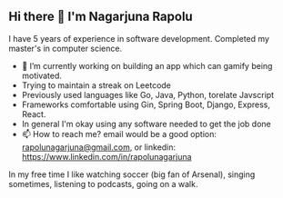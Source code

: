 ## Hi there 👋 I'm Nagarjuna Rapolu 

<!--
**rapolunagarjuna/rapolunagarjuna** is a ✨ _special_ ✨ repository because its `README.md` (this file) appears on your GitHub profile.

Here are some ideas to get you started:

- 🔭 I’m currently working on ...
- 🌱 I’m currently learning ...
- 👯 I’m looking to collaborate on ...
- 🤔 I’m looking for help with ...
- 💬 Ask me about ...
- 📫 How to reach me: ...
- 😄 Pronouns: ...
- ⚡ Fun fact: ...
-->
I have 5 years of experience in software development. Completed my master's in computer science.

- 🔭 I’m currently working on building an app which can gamify being motivated.
- Trying to maintain a streak on Leetcode
- Previously used languages like Go, Java, Python, torelate Javscript
- Frameworks comfortable using Gin, Spring Boot, Django, Express, React.
- In general I'm okay using any software needed to get the job done
- 📫 How to reach me? email would be a good option: rapolunagarjuna@gmail.com, or linkedin: https://www.linkedin.com/in/rapolunagarjuna

In my free time I like watching soccer (big fan of Arsenal), singing sometimes, listening to podcasts, going on a walk.
